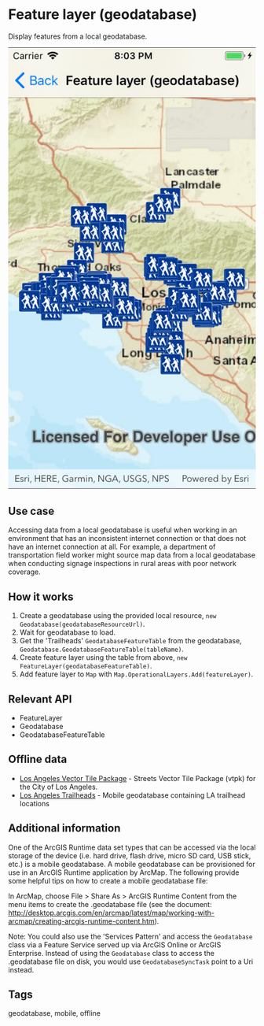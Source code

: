 # Feature layer (geodatabase)

Display features from a local geodatabase.

![Image of feature layer geodatabase](FeatureLayerGeodatabase.jpg)

## Use case

Accessing data from a local geodatabase is useful when working in an environment that has an inconsistent internet connection or that does not have an internet connection at all. For example, a department of transportation field worker might source map data from a local geodatabase when conducting signage inspections in rural areas with poor network coverage. 

## How it works

1. Create a geodatabase using the provided local resource, `new Geodatabase(geodatabaseResourceUrl)`.
2. Wait for geodatabase to load.
3. Get the 'Trailheads' `GeodatabaseFeatureTable` from the geodatabase, `Geodatabase.GeodatabaseFeatureTable(tableName)`.
4. Create feature layer using the table from above, `new FeatureLayer(geodatabaseFeatureTable)`.
5. Add feature layer to `Map` with `Map.OperationalLayers.Add(featureLayer)`.

## Relevant API

* FeatureLayer
* Geodatabase
* GeodatabaseFeatureTable

## Offline data

* [Los Angeles Vector Tile Package](https://www.arcgis.com/home/item.html?id=d9f8ce6f6ac84b90a665a861d71a5d0a) - Streets Vector Tile Package (vtpk) for the City of Los Angeles.
* [Los Angeles Trailheads](https://www.arcgis.com/home/item.html?id=2b0f9e17105847809dfeb04e3cad69e0) - Mobile geodatabase containing LA trailhead locations

## Additional information

One of the ArcGIS Runtime data set types that can be accessed via the local storage of the device (i.e. hard drive, flash drive, micro SD card, USB stick, etc.) is a mobile geodatabase. A mobile geodatabase can be provisioned for use in an ArcGIS Runtime application by ArcMap. The following provide some helpful tips on how to create a mobile geodatabase file:

In ArcMap, choose File > Share As > ArcGIS Runtime Content from the menu items to create the .geodatabase file (see the document: http://desktop.arcgis.com/en/arcmap/latest/map/working-with-arcmap/creating-arcgis-runtime-content.htm). 

Note: You could also use the 'Services Pattern' and access the `Geodatabase` class via a Feature Service served up via ArcGIS Online or ArcGIS Enterprise. Instead of using the `Geodatabase` class to access the .geodatabase file on disk, you would use `GeodatabaseSyncTask` point to a Uri instead.

## Tags

geodatabase, mobile, offline